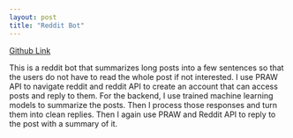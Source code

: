 ```yaml
---
layout: post
title: "Reddit Bot"
---
```


[Github Link](https://github.com/ammarj0987/Tl-dr-Reddit-Bot)

<p>This is a reddit bot that summarizes long posts into a few sentences so that the users do not have to read the whole post if not interested. I use PRAW API to navigate reddit and reddit API to create an account that can access posts and reply to them. For the backend, I use trained machine learning models to summarize the posts. Then I process those responses and turn them into clean replies. Then I again use PRAW and Reddit API to reply to the post with a summary of it.</p>